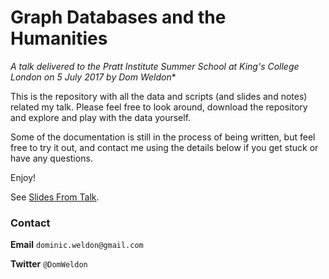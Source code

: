 # Graph Databases and the Humanities

*A talk delivered to the Pratt Institute Summer School at King's College London on 5 July 2017 by Dom Weldon**

This is the repository with all the data and scripts (and slides and notes) related my talk. Please feel free to look around, download the repository and explore and play with the data yourself.

Some of the documentation is still in the process of being written, but feel free to try it out, and contact me using the details below if you get stuck or have any questions.

Enjoy!

See [Slides From Talk](http://bit.ly/dwprattslides).

### Contact

**Email** `dominic.weldon@gmail.com`

**Twitter** `@DomWeldon`
